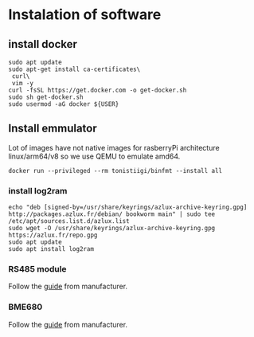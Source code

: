 

# Instalation of software
## install docker
```
sudo apt update
sudo apt-get install ca-certificates\
 curl\
 vim -y
curl -fsSL https://get.docker.com -o get-docker.sh
sudo sh get-docker.sh
sudo usermod -aG docker ${USER}

```

## Install emmulator

Lot of images have not native images for rasberryPi architecture linux/arm64/v8 so we use QEMU to emulate amd64.
```
docker run --privileged --rm tonistiigi/binfmt --install all
```

### install log2ram
```
echo "deb [signed-by=/usr/share/keyrings/azlux-archive-keyring.gpg] http://packages.azlux.fr/debian/ bookworm main" | sudo tee /etc/apt/sources.list.d/azlux.list
sudo wget -O /usr/share/keyrings/azlux-archive-keyring.gpg  https://azlux.fr/repo.gpg
sudo apt update
sudo apt install log2ram
```

### RS485 module
Follow the [guide](https://www.waveshare.com/wiki/RS485_RS232_HAT) from manufacturer.


### BME680


Follow the [guide](https://www.waveshare.com/wiki/BME680_Environmental_Sensor) from manufacturer.



